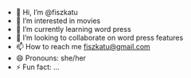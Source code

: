 - 👋 Hi, I’m @fiszkatu
- 👀 I’m interested in movies
- 🌱 I’m currently learning word press
- 💞️ I’m looking to collaborate on word press features
- 📫 How to reach me fiszkatu@gmail.com
- 😄 Pronouns: she/her
- ⚡ Fun fact: ...

<!---
fiszkatu/fiszkatu is a ✨ special ✨ repository because its `README.md` (this file) appears on your GitHub profile.
You can click the Preview link to take a look at your changes.
--->
